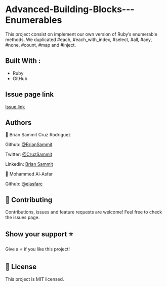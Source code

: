 # Advanced-Building-Blocks---Enumerables

This project consist on implement our own version of Ruby’s enumerable methods. 
We duplicated #each, #each_with_index, #select, #all, #any, #none, #count, #map and #inject.

## Built With :
 - Ruby
 - GitHub
 
## Issue page link 

[Issue link](https://github.com/elasfarc/Advanced-Building-Blocks---Enumerables/issues)

## Authors  

👤 Brian Sammit Cruz Rodriguez

Github: [@BrianSammit]( https://github.com/BrianSammit)

Twitter: [@CruzSammit](https://twitter.com/CruzSammit)

Linkedin: [Brian Sammit](https://www.linkedin.com/in/brian-sammit-cruz-rodriguez-5877551a8/)

👤 Mohammed Al-Asfar

Github: [@elasfarc](https://github.com/elasfarc)

## 🤝 Contributing
Contributions, issues and feature requests are welcome!
Feel free to check the issues page.

## Show your support ⭐️
Give a ⭐️ if you like this project!  

## 📝 License 

This project is MIT licensed.
